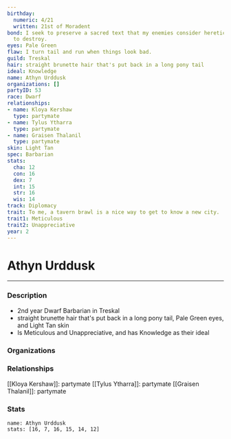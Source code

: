 ```yaml
---
birthday:
  numeric: 4/21
  written: 21st of Moradent
bond: I seek to preserve a sacred text that my enemies consider heretical and seek
  to destroy.
eyes: Pale Green
flaw: I turn tail and run when things look bad.
guild: Treskal
hair: straight brunette hair that's put back in a long pony tail
ideal: Knowledge
name: Athyn Urddusk
organizations: []
partyID: 53
race: Dwarf
relationships:
- name: Kloya Kershaw
  type: partymate
- name: Tylus Ytharra
  type: partymate
- name: Graisen Thalanil
  type: partymate
skin: Light Tan
spec: Barbarian
stats:
  cha: 12
  con: 16
  dex: 7
  int: 15
  str: 16
  wis: 14
track: Diplomacy
trait: To me, a tavern brawl is a nice way to get to know a new city.
trait1: Meticulous
trait2: Unappreciative
year: 2
---
```

# Athyn Urddusk
---
### Description
- 2nd year Dwarf Barbarian in Treskal
- straight brunette hair that's put back in a long pony tail, Pale Green eyes, and Light Tan skin
- Is Meticulous and Unappreciative, and has Knowledge as their ideal

### Organizations
### Relationships
[[Kloya Kershaw]]: partymate
[[Tylus Ytharra]]: partymate
[[Graisen Thalanil]]: partymate
### Stats
```statblock
name: Athyn Urddusk
stats: [16, 7, 16, 15, 14, 12]
```